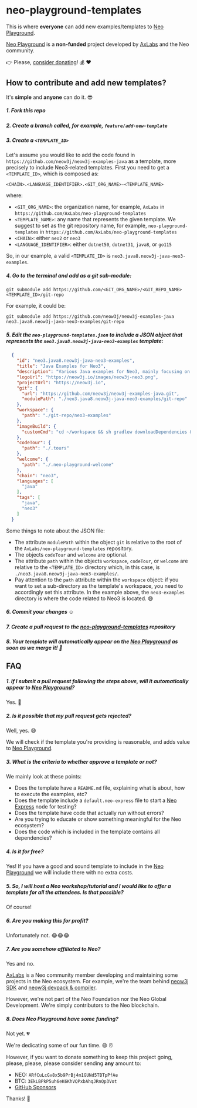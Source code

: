 # neo-playground-templates

This is where **everyone** can add new examples/templates to [Neo Playground](https://neo-playground.dev).

[Neo Playground](https://neo-playground.dev) is a **non-funded** project developed by [AxLabs](https://axlabs.com) and the Neo community.

:point_right: Please, [consider donating](#8-does-neo-playground-have-some-funding)! :moneybag: :heart:

## How to contribute and add new templates?

It's **simple** and **anyone** can do it. :sunglasses:

##### 1. Fork this repo
##### 2. Create a branch called, for example, `feature/add-new-template`
##### 3. Create a `<TEMPLATE_ID>`

Let's assume you would like to add the code found in `https://github.com/neow3j/neow3j-examples-java` as a template, more precisely to include Neo3-related templates. First you need to get a `<TEMPLATE_ID>`, which is composed as:

```shell script
<CHAIN>.<LANGUAGE_IDENTIFIER>.<GIT_ORG_NAME>-<TEMPLATE_NAME>
``` 

where:

- `<GIT_ORG_NAME>`: the organization name, for example, `AxLabs` in `https://github.com/AxLabs/neo-playground-templates`
- `<TEMPLATE_NAME>`: any name that represents the given template. We suggest to set as the git repository name, for example, `neo-playground-templates` in `https://github.com/AxLabs/neo-playground-templates`
- `<CHAIN>`: either `neo2` or `neo3`
- `<LANGUAGE_IDENTIFIER>`: either `dotnet50`, `dotnet31`, `java8`, or `go115`

So, in our example, a valid `<TEMPLATE_ID>` is `neo3.java8.neow3j-java-neo3-examples`.

##### 4. Go to the terminal and add as a git sub-module:

```shell script
git submodule add https://github.com/<GIT_ORG_NAME>/<GIT_REPO_NAME> <TEMPLATE_ID>/git-repo
```

For example, it could be:

```shell script
git submodule add https://github.com/neow3j/neow3j-examples-java neo3.java8.neow3j-java-neo3-examples/git-repo
```

##### 5. Edit the `neo-playground-templates.json` to include a JSON object that represents the `neo3.java8.neow3j-java-neo3-examples` template:

```json
  {
    "id": "neo3.java8.neow3j-java-neo3-examples",
    "title": "Java Examples for Neo3",
    "description": "Various Java examples for Neo3, mainly focusing on how develop smart contracts using Java. It includes how to develop, compile, and deploy contracts, as well as how to write an application to issue transactions to interact with the created smart contract.",
    "logoUrl": "https://neow3j.io/images/neow3j-neo3.png",
    "projectUrl": "https://neow3j.io",
    "git": {
      "url": "https://github.com/neow3j/neow3j-examples-java.git",
      "modulePath": "./neo3.java8.neow3j-java-neo3-examples/git-repo"
    },
    "workspace": {
      "path": "./git-repo/neo3-examples"
    },
    "imageBuild": {
      "customCmd": "cd ~/workspace && sh gradlew downloadDependencies && sh gradlew buildDependents && sh gradlew compileJava"
    },
    "codeTour": {
      "path": "./.tours"
    },
    "welcome": {
      "path": "./.neo-playground-welcome"
    },
    "chain": "neo3",
    "languages": [
      "java"
    ],
    "tags": [
      "java",
      "neo3"
    ]
  }
```

Some things to note about the JSON file:

* The attribute `modulePath` within the object `git` is relative to the root of the `AxLabs/neo-playground-templates` repository.
* The objects `codeTour` and `welcome` are optional.
* The attribute `path` within the objects `workspace`, `codeTour`, or `welcome` are relative to the `<TEMPLATE_ID>` directory which, in this case, is `./neo3.java8.neow3j-java-neo3-examples/`.
* Pay attention to the `path` attribute within the `workspace` object: if you want to set a sub-directory as the template's workspace, you need to accordingly set this attribute. In the example above, the `neo3-examples` directory is where the code related to Neo3 is located. :sweat_smile: 

##### 6. Commit your changes :relaxed:
##### 7. Create a pull request to the [neo-playground-templates](https://github.com/AxLabs/neo-playground-templates) repository
##### 8. Your template will automatically appear on the [Neo Playground](https://neo-playground.dev) as soon as we merge it! :rocket:

## FAQ

##### 1. If I submit a pull request following the steps above, will it automatically appear to [Neo Playground](https://neo-playground.dev)?

Yes. :raised_hands: 

##### 2. Is it possible that my pull request gets rejected?

Well, yes. :sweat_smile:

We will check if the template you're providing is reasonable, and adds value to [Neo Playground](https://neo-playground.dev).

##### 3. What is the criteria to whether approve a template or not?

We mainly look at these points:

- Does the template have a `README.md` file, explaining what is about, how to execute the examples, etc?
- Does the template include a `default.neo-express` file to start a [Neo Express](https://github.com/neo-project/neo-express) node for testing?
- Does the template have code that actually *run* without errors?
- Are you trying to educate or show something meaningful for the Neo ecosystem?
- Does the code which is included in the template contains all dependencies?

##### 4. Is it for free?

Yes! If you have a good and sound template to include in the [Neo Playground](https://neo-playground.dev) we will include there with no extra costs.

##### 5. So, I will host a Neo workshop/tutorial and I would like to offer a template for all the attendees. Is that possible?

Of course! 

##### 6. Are you making this for profit?

Unfortunately not. :joy::joy::joy:

##### 7. Are you somehow affiliated to Neo?

Yes and no.

[AxLabs](https://axlabs.com) is a Neo community member developing and maintaining some projects in the Neo ecosystem. For example, we're the team behind [neow3j SDK](https://neow3j.io) and [neow3j devpack & compiler](https://neow3j.io).

However, we're not part of the Neo Foundation nor the Neo Global Development. We're simply contributors to the Neo blockchain.

##### 8. Does Neo Playground have some funding?

Not yet. :broken_heart: 

We're dedicating some of our fun time. :smile: :alarm_clock:

However, if you want to donate something to keep this project going, please, please, please consider sending **any** amount to:

- NEO: `ARfCuLcGv8x5b9PrBj4m1GUNd5TBTpPfAe`
- BTC: `3EkLBPkP5uh6eK6KhVQPxbAhqJRnQp3Vot`
- [GitHub Sponsors](https://github.com/sponsors/AxLabs)

Thanks! :pray: